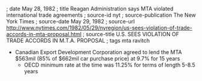 ; date May 28, 1982
; title Reagan Administration says MTA violated international trade agreements
; source-id nyt
; source-publication The New York Times
; source-date May 29, 1982
; source-url http://www.nytimes.com/1982/05/29/nyregion/us-sees-violation-of-trade-accords-in-mta-proposal.html
; source-title U.S. SEES VIOLATION OF TRADE ACCORDS IN M.T.A. PROPOSAL
; tags mta ravitch

- Canadian Export Development Corporation agreed to lend the MTA $563mil (85% of $662mil car purchase price) at 9.7% for 15 years
  - OECD minimum rate at the time was 11.25% for terms of length 5-8.5 years
